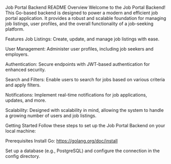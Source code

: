 Job Portal Backend README
Overview
Welcome to the Job Portal Backend! This Go-based backend is designed to power a modern and efficient job portal application. It provides a robust and scalable foundation for managing job listings, user profiles, and the overall functionality of a job-seeking platform.

Features
Job Listings: Create, update, and manage job listings with ease.

User Management: Administer user profiles, including job seekers and employers.

Authentication: Secure endpoints with JWT-based authentication for enhanced security.

Search and Filters: Enable users to search for jobs based on various criteria and apply filters.

Notifications: Implement real-time notifications for job applications, updates, and more.

Scalability: Designed with scalability in mind, allowing the system to handle a growing number of users and job listings.

Getting Started
Follow these steps to set up the Job Portal Backend on your local machine:

Prerequisites
Install Go: https://golang.org/doc/install

Set up a database (e.g., PostgreSQL) and configure the connection in the config directory.
